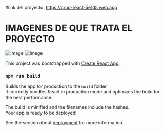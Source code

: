 #link del proyecto: https://crud-react-5e1d5.web.app

# IMAGENES DE QUE TRATA EL PROYECTO
![image](https://user-images.githubusercontent.com/46203192/112903872-57aea900-90a5-11eb-9cc8-3465ca0a77e8.png)
![image](https://user-images.githubusercontent.com/46203192/112903918-69904c00-90a5-11eb-916b-660ef312bc21.png)


This project was bootstrapped with [Create React App](https://github.com/facebook/create-react-app).




### `npm run build`

Builds the app for production to the `build` folder.\
It correctly bundles React in production mode and optimizes the build for the best performance.

The build is minified and the filenames include the hashes.\
Your app is ready to be deployed!

See the section about [deployment](https://facebook.github.io/create-react-app/docs/deployment) for more information.

